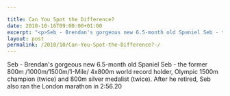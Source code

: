 ```yaml
---

title: Can You Spot the Difference?
date: 2010-10-16T09:00:00+01:00
excerpt: "<p>Seb - Brendan's gorgeous new 6.5-month old Spaniel Seb - the former 800m /1000m/1500m/1-Mile/ 4x800m world record holder, Olympic 1500m champion (twice) and 800m silver medalist (twice). After he retired, Seb also ran the London marathon in 2:56.20</p>"
layout: post
permalink: /2010/10/Can-You-Spot-the-Difference?-/
---
```

Seb - Brendan's gorgeous new 6.5-month old Spaniel Seb - the former 800m /1000m/1500m/1-Mile/ 4x800m world record holder, Olympic 1500m champion (twice) and 800m silver medalist (twice). After he retired, Seb also ran the London marathon in 2:56.20
